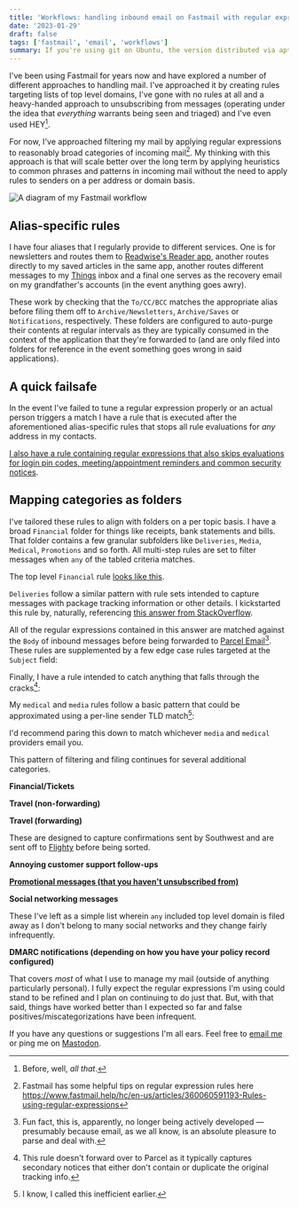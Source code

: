 ```yaml
---
title: 'Workflows: handling inbound email on Fastmail with regular expressions'
date: '2023-01-29'
draft: false
tags: ['fastmail', 'email', 'workflows']
summary: If you're using git on Ubuntu, the version distributed via apt may not be the newest version of git (I use git to deploy changes on all of the sites I manage).
---
```


I've been using Fastmail for years now and have explored a number of different approaches to handling mail. I've approached it by creating rules targeting lists of top level domains, I've gone with no rules at all and a heavy-handed approach to unsubscribing from messages (operating under the idea that _everything_ warrants being seen and triaged) and I've even used HEY[^1].

For now, I've approached filtering my mail by applying regular expressions to reasonably broad categories of incoming mail[^2]. My thinking with this approach is that will scale better over the long term by applying heuristics to common phrases and patterns in incoming mail without the need to apply rules to senders on a per address or domain basis.

<img src="https://files.coryd.dev/j/Jd6NQcAVD3oU4gkgZMpD+" alt="A diagram of my Fastmail workflow" styles="width:100%;height:auto;margin:.5em 0" />

## Alias-specific rules

I have four aliases that I regularly provide to different services. One is for newsletters and routes them to [Readwise's Reader app](https://readwise.io/read), another routes directly to my saved articles in the same app, another routes different messages to my [Things](https://culturedcode.com/things/) inbox and a final one serves as the recovery email on my grandfather's accounts (in the event anything goes awry).

These work by checking that the `To/CC/BCC` matches the appropriate alias before filing them off to `Archive/Newsletters`, `Archive/Saves` or `Notifications`, respectively. These folders are configured to auto-purge their contents at regular intervals as they are typically consumed in the context of the application that they're forwarded to (and are only filed into folders for reference in the event something goes wrong in said applications).

## A quick failsafe

In the event I've failed to tune a regular expression properly or an actual person triggers a match I have a rule that is executed after the aforementioned alias-specific rules that stops all rule evaluations for _any_ address in my contacts.

[I also have a rule containing regular expressions that also skips evaluations for login pin codes, meeting/appointment reminders and common security notices](https://pastes.coryd.dev/mail-regexes-alerts/markup).

<Paste url="https://pastes.coryd.dev/mail-regexes-inbox-notifications/markup/embed" />

## Mapping categories as folders

I've tailored these rules to align with folders on a per topic basis. I have a broad `Financial` folder for things like receipts, bank statements and bills. That folder contains a few granular subfolders like `Deliveries`, `Media`, `Medical`, `Promotions` and so forth. All multi-step rules are set to filter messages when `any` of the tabled criteria matches.

The top level `Financial` rule [looks like this](https://pastes.coryd.dev/mail-regexes-financial/markup).

<Paste url="https://pastes.coryd.dev/mail-regexes-financial/markup/embed" />

`Deliveries` follow a similar pattern with rule sets intended to capture messages with package tracking information or other details. I kickstarted this rule by, naturally, referencing [this answer from StackOverflow](https://stackoverflow.com/a/5024011).

All of the regular expressions contained in this answer are matched against the `Body` of inbound messages before being forwarded to [Parcel Email](https://parcelapp.net/help/parcel-email.html)[^3]. These rules are supplemented by a few edge case rules targeted at the `Subject` field:

<Paste url="https://pastes.coryd.dev/mail-regexes-deliveries-edge-cases/markup/embed" />

Finally, I have a rule intended to catch anything that falls through the cracks[^4]:

<Paste url="https://pastes.coryd.dev/mail-regexes-deliveries-fail-safes/markup/embed" />

My `medical` and `media` rules follow a basic pattern that could be approximated using a per-line sender TLD match[^5]:

<Paste url="https://pastes.coryd.dev/mail-regexes-media/markup/embed" />

I'd recommend paring this down to match whichever `media` and `medical` providers email you.

This pattern of filtering and filing continues for several additional categories.

**Financial/Tickets**

<Paste url="https://pastes.coryd.dev/mail-regexes-tickets/markup/embed" />

**Travel (non-forwarding)**

<Paste url="https://pastes.coryd.dev/mail-regexes-travel-non-forwarding/markup/embed" />

**Travel (forwarding)**

These are designed to capture confirmations sent by Southwest and are sent off to [Flighty](https://www.flightyapp.com) before being sorted.

<Paste url="https://pastes.coryd.dev/mail-regexes-travel-forwarding/markup/embed" />

**Annoying customer support follow-ups**

<Paste url="https://pastes.coryd.dev/mail-regexes-customer-service/markup/embed" />

**[Promotional messages (that you haven't unsubscribed from)](https://pastes.coryd.dev/mail-regexes-promotions/markup)**

<Paste url="https://pastes.coryd.dev/mail-regexes-promotions/markup/embed" />

**Social networking messages**

These I've left as a simple list wherein `any` included top level domain is filed away as I don't belong to many social networks and they change fairly infrequently.

**DMARC notifications (depending on how you have your policy record configured)**

<Paste url="https://pastes.coryd.dev/mail-regexes-dmarc/markup/embed" />

That covers _most_ of what I use to manage my mail (outside of anything particularly personal). I fully expect the regular expressions I'm using could stand to be refined and I plan on continuing to do just that. But, with that said, things have worked better than I expected so far and false positives/miscategorizations have been infrequent.

If you have any questions or suggestions I'm all ears. Feel free to [email me](mailto:fun.song5595@coryd.dev) or ping me on [Mastodon]().

[^1]: Before, well, _all that_.
[^2]: Fastmail has some helpful tips on regular expression rules here https://www.fastmail.help/hc/en-us/articles/360060591193-Rules-using-regular-expressions
[^3]: Fun fact, this is, apparently, no longer being actively developed — presumably because email, as we all know, is an absolute pleasure to parse and deal with.
[^4]: This rule doesn't forward over to Parcel as it typically captures secondary notices that either don't contain or duplicate the original tracking info.
[^5]: I know, I called this inefficient earlier.
